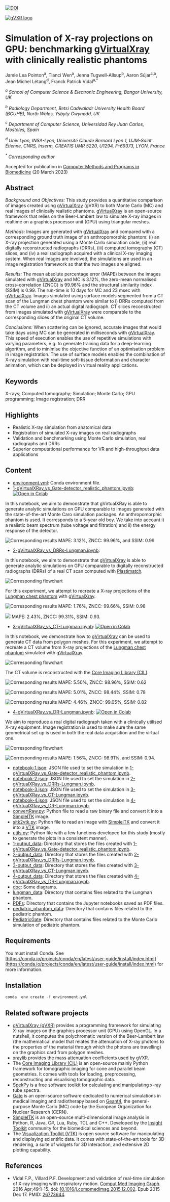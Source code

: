 [![DOI](https://zenodo.org/badge/377120958.svg)](https://zenodo.org/badge/latestdoi/377120958)


[![gVXR logo](https://github.com/effepivi/gvxr-CMPB/raw/main/doc/gvxr_logo.png)](https://gvirtualxray.sourceforge.io/)

# Simulation of X-ray projections on GPU: benchmarking [gVirtualXray](https://gvirtualxray.sourceforge.io/) with clinically realistic phantoms

Jamie Lea Pointon<sup>a</sup>, Tianci Wen<sup>a</sup>, Jenna Tugwell-Allsup<sup>b</sup>, Aaron S&uacute;jar<sup>c,a</sup>, Jean Michel Létang<sup>d</sup>, Franck Patrick Vidal<sup>a,*</sup>

<i><sup>a</sup> School of Computer Science &amp; Electronic Engineering, Bangor University, UK</i>

<i><sup>b</sup> Radiology Department, Betsi Cadwaladr University Health Board (BCUHB), North Wales, Ysbyty Gwynedd, UK</i>

<i><sup>c</sup> Department of Computer Science, Universidad Rey Juan Carlos, Mostoles, Spain</i>

<i><sup>d</sup> Univ Lyon, INSA-Lyon, Université Claude Bernard Lyon 1, UJM-Saint &Eacute;tienne, CNRS, Inserm, CREATIS UMR 5220, U1294, F-69373, LYON, France</i>

<i><sup>*</sup> Corresponding author</i>

Accepted for publication in [Computer Methods and Programs in Biomedicine](https://www.sciencedirect.com/journal/computer-methods-and-programs-in-biomedicine) (20 March 2023)

## Abstract

*Background and Objectives:* This study provides a quantitative comparison of images created using [gVirtualXray](https://gvirtualxray.sourceforge.io/) (gVXR) to both Monte Carlo (MC) and real images of clinically realistic phantoms. [gVirtualXray](https://gvirtualxray.sourceforge.io/) is an open-source framework that relies on the Beer-Lambert law to simulate X-ray images in realtime on a graphics processor unit (GPU) using triangular meshes.

*Methods:* Images are generated with [gVirtualXray](https://gvirtualxray.sourceforge.io/) and compared with a corresponding ground truth image of an anthropomorphic phantom: (i) an X-ray projection generated using a Monte Carlo simulation code, (ii) real digitally reconstructed radiographs (DRRs), (iii) computed tomography (CT) slices, and (iv) a real radiograph acquired with a clinical X-ray imaging system. When real images are involved, the simulations are used in an image registration framework so that the two images are aligned.

*Results:* The mean absolute percentage error (MAPE) between the images simulated with [gVirtualXray](https://gvirtualxray.sourceforge.io/) and MC is 3.12%, the zero-mean normalised cross-correlation (ZNCC) is 99.96% and the structural similarity index (SSIM) is 0.99. The run-time is 10 days for MC and 23 msec with [gVirtualXray](https://gvirtualxray.sourceforge.io/). Images simulated using surface models segmented from a CT scan of the Lungman chest phantom were similar to i) DRRs computed from the CT volume and ii) an actual digital radiograph. CT slices reconstructed from images simulated with [gVirtualXray](https://gvirtualxray.sourceforge.io/) were comparable to the corresponding slices of the original CT volume.

*Conclusions:* When scattering can be ignored, accurate images that would take days using MC can be generated in milliseconds with [gVirtualXray](https://gvirtualxray.sourceforge.io/). This speed of execution enables the use of repetitive simulations with varying parameters, e.g. to generate training data for a deep-learning algorithm, and to minimise the objective function of an optimisation problem in image registration. The use of surface models enables the combination of X-ray simulation with real-time soft-tissue deformation and character animation, which can be deployed in virtual reality applications.

## Keywords

 X-rays; Computed tomography; Simulation; Monte Carlo; GPU programming; Image registration; DRR

## Highlights

- Realistic X-ray simulation from anatomical data
- Registration of simulated X-ray images on real radiographs
- Validation and benchmarking using Monte Carlo simulation, real radiographs and DRRs
- Superior computational performance for VR and high-throughput data applications

## Content

- [environment.yml](environment.yml): Conda environment file.
- [1-gVirtualXRay_vs_Gate-detector_realistic_phantom.ipynb](1-gVirtualXRay_vs_Gate-detector_realistic_phantom.ipynb): [![Open in Colab](https://colab.research.google.com/assets/colab-badge.svg)](https://colab.research.google.com/github/effepivi/gvxr-CMPB/blob/main/1-gVirtualXRay_vs_Gate-detector_realistic_phantom.ipynb)

In this notebook, we aim to demonstrate that gVirtualXRay is able to generate analytic simulations on GPU comparable to images generated with the state-of-the-art Monte Caro simulation packages. An anthropomorphic phantom is used. It corresponds to a 5-year old boy. We take into account i) a realistic beam spectrum (tube voltage and filtration) and ii) the energy response of the detector.

![Corresponding results](1-output_data/full_comparison-paediatrics.png)
MAPE: 3.12%, ZNCC: 99.96%, and SSIM: 0.99

- [2-gVirtualXRay_vs_DRRs-Lungman.ipynb](2-gVirtualXRay_vs_DRRs-Lungman.ipynb):

In this notebook, we aim to demonstrate that [gVirtualXray](https://gvirtualxray.sourceforge.io/) is able to generate analytic simulations on GPU comparable to digitally reconstructed radiographs (DRRs) of a real CT scan computed with [Plastimatch](https://plastimatch.org/).

![Corresponding flowchart](doc/gvxr-flow-lungman-revised.png)

 For this experiment, we attempt to recreate a X-ray projections of the [Lungman chest phantom](https://www.kyotokagaku.com/en/products_data/ph-1_01/) with [gVirtualXray](https://gvirtualxray.sourceforge.io/).

![Corresponding results](2-output_data/lungman-compare-projs-plastimatch-rl.png)
MAPE: 1.76%, ZNCC: 99.66%, SSIM: 0.98

![](2-output_data/lungman-compare-projs-plastimatch-ap.png)
MAPE: 2.43%, ZNCC: 99.31%, SSIM: 0.93.

- [3-gVirtualXRay_vs_CT-Lungman.ipynb](3-gVirtualXRay_vs_CT-Lungman.ipynb):  [![Open in Colab](https://colab.research.google.com/assets/colab-badge.svg)](https://colab.research.google.com/github/effepivi/gvxr-CMPB/blob/main/3-gVirtualXRay_vs_CT-Lungman.ipynb)

In this notebook, we demonstrate how to [gVirtualXray](https://gvirtualxray.sourceforge.io/) can be used to generate CT data from polygon meshes. For this experiment, we attempt to recreate a CT volume from X-ray projections of the [Lungman chest phantom](https://www.kyotokagaku.com/en/products_data/ph-1_01/) simulated with [gVirtualXray](https://gvirtualxray.sourceforge.io/).

![Corresponding flowchart](doc/gVirtualXRay_vs_CT-crop.png)

The CT volume is reconstructed with the [Core Imaging Library (CIL)](https://ccpi.ac.uk/cil/).

![Corresponding results](3-output_data/CT-first-slice-crop.png)
MAPE: 5.50%, ZNCC: 98.96%, SSIM: 0.62

![Corresponding results](3-output_data/CT-middle-slice-crop.png)
MAPE: 5.01%, ZNCC: 98.44%, SSIM: 0.78

![Corresponding results](3-output_data/CT-last-slice-crop.png)
MAPE: 4.46%, ZNCC: 99.05%, SSIM: 0.82

- [4-gVirtualXRay_vs_DR-Lungman.ipynb](4-gVirtualXRay_vs_DR-Lungman.ipynb): [![Open in Colab](https://colab.research.google.com/assets/colab-badge.svg)](https://colab.research.google.com/github/effepivi/gvxr-CMPB/blob/main/4-gVirtualXRay_vs_DR-Lungman.ipynb)

We aim to reproduce a real digital radiograph taken with a clinically utilised X-ray equipment. Image registration is used to make sure the same geometrical set up is used in both the real data acquisition and the virtual one.

![Corresponding flowchart](doc/lungman_dr_abstract-crop.png)

![Corresponding results](4-output_data/lungman-projection-harder.png)
MAPE: 1.56%, ZNCC: 98.91%, and SSIM: 0.94.

- [notebook-1.json](notebook-1.json): JSON file used to set the simulation in  [1-gVirtualXRay_vs_Gate-detector_realistic_phantom.ipynb](1-gVirtualXRay_vs_Gate-detector_realistic_phantom.ipynb).
- [notebook-2.json](notebook-2.json): JSON file used to set the simulation in  [2-gVirtualXRay_vs_DRRs-Lungman.ipynb](2-gVirtualXRay_vs_DRRs-Lungman.ipynb).
- [notebook-3.json](notebook-3.json): JSON file used to set the simulation in  [3-gVirtualXRay_vs_CT-Lungman.ipynb](3-gVirtualXRay_vs_CT-Lungman.ipynb).
- [notebook-4.json](notebook-4.json): JSON file used to set the simulation in  [4-gVirtualXRay_vs_DR-Lungman.ipynb](4-gVirtualXRay_vs_DR-Lungman.ipynb).
- [convertRaw.py](convertRaw.py): Python file to read a raw binary file and convert it into a [SimpleITK](https://simpleitk.org/) image.
- [sitk2vtk.py](sitk2vtk.py): Python file to read an image with [SimpleITK](https://simpleitk.org/) and convert it into a [VTK](https://www.vtk.org/) image.
- [utils.py](utils.py): Python file with a few functions developed for this study (mostly to generate the plots in a consistent manner).
- [1-output_data](1-output_data): Directory that stores the files created with [1-gVirtualXRay_vs_Gate-detector_realistic_phantom.ipynb](1-gVirtualXRay_vs_Gate-detector_realistic_phantom.ipynb).
- [2-output_data](2-output_data): Directory that stores the files created with [2-gVirtualXRay_vs_DRRs-Lungman.ipynb](2-gVirtualXRay_vs_DRRs-Lungman.ipynb).
- [3-output_data](3-output_data): Directory that stores the files created with [3-gVirtualXRay_vs_CT-Lungman.ipynb](3-gVirtualXRay_vs_CT-Lungman.ipynb).
- [4-output_data](4-output_data): Directory that stores the files created with [4-gVirtualXRay_vs_DR-Lungman.ipynb](4-gVirtualXRay_vs_DR-Lungman.ipynb).
- [doc](doc): Some diagrams.
- [lungman_data](lungman_data): Directory that contains files related to the Lungman phantom.
- [PDFs](PDFs): Directory that contains the Jupyter notebooks saved as PDF files.
- [pediatric_phantom_data](pediatric_phantom_data): Directory that contains files related to the pediatric phantom.
- [PediatricGate](PediatricGate): Directory that contains files related to the Monte Carlo simulation of pediatric phantom.

## Requirements

You must install Conda. See [https://conda.io/projects/conda/en/latest/user-guide/install/index.html](https://conda.io/projects/conda/en/latest/user-guide/install/index.html) for more information.


## Installation

```bash
conda  env create -f environment.yml
```

## Related software projects

- [gVirtualXray (gVXR)](http://gvirtualxray.sourceforge.io/) provides a programming framework for simulating X-ray images on the graphics processor unit (GPU) using OpenGL. In a nutshell, it computes the polychromatic version of the Beer-Lambert law (the mathematical model that relates the attenuation of X-ray photons to the properties of the material through which the photons are travelling) on the graphics card from polygon meshes.
- [xraylib](https://github.com/tschoonj/xraylib) provides the mass attenuation coefficients used by gVXR.
- The [Core Imaging Library (CIL)](https://ccpi.ac.uk/cil/) is an open-source mainly Python framework for tomographic imaging for cone and parallel beam geometries. It comes with tools for loading, preprocessing, reconstructing and visualising tomographic data.
- [SpekPy](https://bitbucket.org/spekpy/spekpy_release/wiki/Home) is a free software toolkit for calculating and manipulating x-ray tube spectra.
- [Gate](http://www.opengatecollaboration.org/) is an open-source software dedicated to numerical simulations in medical imaging and radiotherapy based on [Geant4](https://geant4.web.cern.ch/), the general-purpose Monte Carlo (MC) code by the European Organization for Nuclear Research (CERN).
- [SimpleITK](https://simpleitk.org/) is an open-source multi-dimensional image analysis in Python, R, Java, C#, Lua, Ruby, TCL and C++. Developed by the [Insight Toolkit](https://www.itk.org/) community for the biomedical sciences and beyond.
- The [Visualization Toolkit (VTK)](http://www.vtk.org/)  is open source software for manipulating and displaying scientific data. It comes with state-of-the-art tools for 3D rendering, a suite of widgets for 3D interaction, and extensive 2D plotting capability.

## References

- Vidal F.P., Villard P.F. Development and validation of real-time simulation of X-ray imaging with respiratory motion. [Comput Med Imaging Graph](https://www.sciencedirect.com/journal/computerized-medical-imaging-and-graphics). 2016 Apr;49:1-15. doi: [10.1016/j.compmedimag.2015.12.002](https://doi.org/10.1016/j.compmedimag.2015.12.002). Epub 2015 Dec 17. PMID: [26773644](https://pubmed.ncbi.nlm.nih.gov/26773644/).
